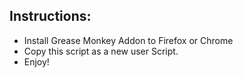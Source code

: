 ## Instructions:
- Install Grease Monkey Addon to Firefox or Chrome
- Copy this script as a new user Script.
- Enjoy!

